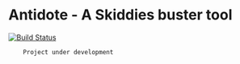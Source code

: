 # Antidote - A Skiddies buster tool

[![Build Status](https://travis-ci.com/StrinTH/SkidSTER.svg?branch=master)](https://travis-ci.com/StrinTH/SkidSTER)

```sh
    Project under development
```